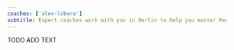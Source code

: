 ```yaml
---
coaches: ['alex-lobera']
subtitle: Expert coaches work with you in Berlin to help you master React without having to cut into valuable work
---
```


TODO ADD TEXT
